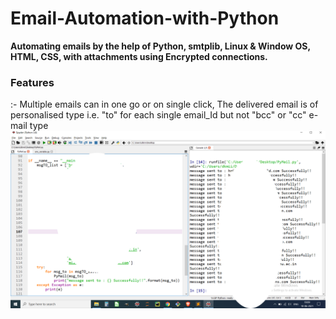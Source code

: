 # Email-Automation-with-Python
<b>Automating emails by the help of Python, smtplib, Linux & Window OS, HTML, CSS, with attachments using Encrypted connections.</b>

<h3>Features</h3>:- Multiple emails can in one go or on single click, The delivered email is of personalised type i.e. "to" for each single email_Id but not "bcc" or "cc" e-mail type



<div align="center">
    <img src="/img/result.png" </img> 
</div>



